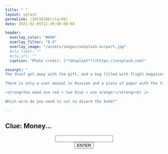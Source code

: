 ```yaml
---
title: " "
layout: splash
permalink: /20210206rita/08/
date: 2021-02-05T11:39:00-00:00

header:
  overlay_color: "#000"
  overlay_filter: "0.5"
  overlay_image: "/assets/images/unsplash-airport.jpg"
  #cta_label: ""
  #cta_url: ""
  caption: "Photo credit: [**Unsplash**](https://unsplash.com)"

excerpt: "
The thief got away with the gift, and a bag filled with flight magazines but we have the bomb and we need to disarm it!<br />

There is only a user manual in Russian and a piece of paper with the following written on:<br />

<strong>You need one red + two blue + one orange!</strong><br />

Which wire do you need to cut to disarm the bomb?"

---
```

  
## Clue: Money...

<center>
  <div class="wrapper">
    <form class="form1" action="https://www.albertsmysteries.com/20210206rita/">
      <div class="inputcontent">
          <input type="text" id="password" /><br />
      </div>
      <div class="buttons">
        <input
          class="orangebutton"
          type="button"
          value="ENTER"
          onclick="checkPassword()" />
      </div>
    </form>
  </div>
</center>

<script src="/assets/js/20210206rita/08.js"></script>
